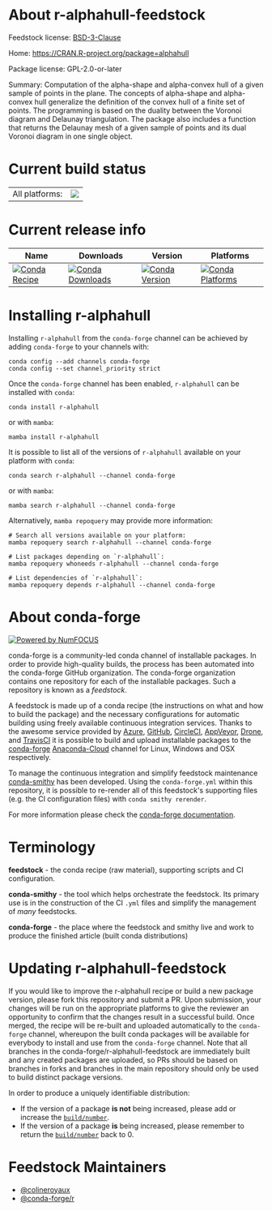 About r-alphahull-feedstock
===========================

Feedstock license: [BSD-3-Clause](https://github.com/conda-forge/r-alphahull-feedstock/blob/main/LICENSE.txt)

Home: https://CRAN.R-project.org/package=alphahull

Package license: GPL-2.0-or-later

Summary: Computation of the alpha-shape and alpha-convex hull of a given sample of points in the plane. The concepts of alpha-shape and alpha-convex hull generalize the definition of the convex hull of a finite set of points. The programming is based on the duality between the Voronoi diagram and Delaunay triangulation. The package also includes a function that returns the Delaunay mesh of a given sample of points and its dual Voronoi diagram in one single object.

Current build status
====================


<table><tr><td>All platforms:</td>
    <td>
      <a href="https://dev.azure.com/conda-forge/feedstock-builds/_build/latest?definitionId=12275&branchName=main">
        <img src="https://dev.azure.com/conda-forge/feedstock-builds/_apis/build/status/r-alphahull-feedstock?branchName=main">
      </a>
    </td>
  </tr>
</table>

Current release info
====================

| Name | Downloads | Version | Platforms |
| --- | --- | --- | --- |
| [![Conda Recipe](https://img.shields.io/badge/recipe-r--alphahull-green.svg)](https://anaconda.org/conda-forge/r-alphahull) | [![Conda Downloads](https://img.shields.io/conda/dn/conda-forge/r-alphahull.svg)](https://anaconda.org/conda-forge/r-alphahull) | [![Conda Version](https://img.shields.io/conda/vn/conda-forge/r-alphahull.svg)](https://anaconda.org/conda-forge/r-alphahull) | [![Conda Platforms](https://img.shields.io/conda/pn/conda-forge/r-alphahull.svg)](https://anaconda.org/conda-forge/r-alphahull) |

Installing r-alphahull
======================

Installing `r-alphahull` from the `conda-forge` channel can be achieved by adding `conda-forge` to your channels with:

```
conda config --add channels conda-forge
conda config --set channel_priority strict
```

Once the `conda-forge` channel has been enabled, `r-alphahull` can be installed with `conda`:

```
conda install r-alphahull
```

or with `mamba`:

```
mamba install r-alphahull
```

It is possible to list all of the versions of `r-alphahull` available on your platform with `conda`:

```
conda search r-alphahull --channel conda-forge
```

or with `mamba`:

```
mamba search r-alphahull --channel conda-forge
```

Alternatively, `mamba repoquery` may provide more information:

```
# Search all versions available on your platform:
mamba repoquery search r-alphahull --channel conda-forge

# List packages depending on `r-alphahull`:
mamba repoquery whoneeds r-alphahull --channel conda-forge

# List dependencies of `r-alphahull`:
mamba repoquery depends r-alphahull --channel conda-forge
```


About conda-forge
=================

[![Powered by
NumFOCUS](https://img.shields.io/badge/powered%20by-NumFOCUS-orange.svg?style=flat&colorA=E1523D&colorB=007D8A)](https://numfocus.org)

conda-forge is a community-led conda channel of installable packages.
In order to provide high-quality builds, the process has been automated into the
conda-forge GitHub organization. The conda-forge organization contains one repository
for each of the installable packages. Such a repository is known as a *feedstock*.

A feedstock is made up of a conda recipe (the instructions on what and how to build
the package) and the necessary configurations for automatic building using freely
available continuous integration services. Thanks to the awesome service provided by
[Azure](https://azure.microsoft.com/en-us/services/devops/), [GitHub](https://github.com/),
[CircleCI](https://circleci.com/), [AppVeyor](https://www.appveyor.com/),
[Drone](https://cloud.drone.io/welcome), and [TravisCI](https://travis-ci.com/)
it is possible to build and upload installable packages to the
[conda-forge](https://anaconda.org/conda-forge) [Anaconda-Cloud](https://anaconda.org/)
channel for Linux, Windows and OSX respectively.

To manage the continuous integration and simplify feedstock maintenance
[conda-smithy](https://github.com/conda-forge/conda-smithy) has been developed.
Using the ``conda-forge.yml`` within this repository, it is possible to re-render all of
this feedstock's supporting files (e.g. the CI configuration files) with ``conda smithy rerender``.

For more information please check the [conda-forge documentation](https://conda-forge.org/docs/).

Terminology
===========

**feedstock** - the conda recipe (raw material), supporting scripts and CI configuration.

**conda-smithy** - the tool which helps orchestrate the feedstock.
                   Its primary use is in the construction of the CI ``.yml`` files
                   and simplify the management of *many* feedstocks.

**conda-forge** - the place where the feedstock and smithy live and work to
                  produce the finished article (built conda distributions)


Updating r-alphahull-feedstock
==============================

If you would like to improve the r-alphahull recipe or build a new
package version, please fork this repository and submit a PR. Upon submission,
your changes will be run on the appropriate platforms to give the reviewer an
opportunity to confirm that the changes result in a successful build. Once
merged, the recipe will be re-built and uploaded automatically to the
`conda-forge` channel, whereupon the built conda packages will be available for
everybody to install and use from the `conda-forge` channel.
Note that all branches in the conda-forge/r-alphahull-feedstock are
immediately built and any created packages are uploaded, so PRs should be based
on branches in forks and branches in the main repository should only be used to
build distinct package versions.

In order to produce a uniquely identifiable distribution:
 * If the version of a package **is not** being increased, please add or increase
   the [``build/number``](https://docs.conda.io/projects/conda-build/en/latest/resources/define-metadata.html#build-number-and-string).
 * If the version of a package **is** being increased, please remember to return
   the [``build/number``](https://docs.conda.io/projects/conda-build/en/latest/resources/define-metadata.html#build-number-and-string)
   back to 0.

Feedstock Maintainers
=====================

* [@colineroyaux](https://github.com/colineroyaux/)
* [@conda-forge/r](https://github.com/conda-forge/r/)

